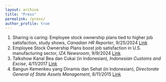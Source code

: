 ```yaml
---
layout: archive
title: "Press"
permalink: /press/
author_profile: true
---
```


1. Sharing is caring: Employee stock ownership plans tied to higher job satisfaction, study shows,
*Canadian HR Reporter*, 9/25/2024 [Link](https://www.hrreporter.com/focus-areas/compensation-andbenefits/sharing-is-caring-employee-stock-ownership-plans-tied-to-higher-job-satisfaction-studyshows/388748)
2. Employee Stock Ownership Plans boost job satisfaction in U.S. manufacturing sector, *IZA Newsroom*, 9/9/2024 [Link](https://newsroom.iza.org/en/archive/research/employee-stock-ownership-plans-boost-job-satisfaction-in-u-s-manufacturing-sector/)
3. Talkshow Kanal Bea dan Cukai (in Indonesian), *Indonesian Customs and Excise*, 4/11/2017 [Link](https://www.youtube.com/watch?v=N7mtUA0kWM0)
4. Bangun Kemenkeu yang Dinamis dan Sehat (in Indonesian), *Directorate General of State Assets Management*, 8/11/2015 [Link](https://www.djkn.kemenkeu.go.id/berita/baca/8577/Bangun-Kemenkeu-yang-Dinamis-dan-Sehat.html)

